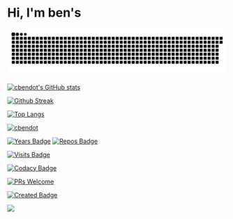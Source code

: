 <h1>Hi, I'm ben's</h1>

![snake gif](https://github.com/iamLiquidX/iamLiquidX/raw/output/github-contribution-grid-snake.svg)

[![cbendot's GitHub stats](https://github-readme-stats.vercel.app/api?username=cbendot&show_icons=true&theme=default)](https://github.com/cbendot)

[![Github Streak](https://github-readme-streak-stats.herokuapp.com/?user=cbendot&show_icons=true&count_private=true&hide_border=false&layout=compact&theme=default)](https://github.com/cbendot/cbendot)

[![Top Langs](https://github-readme-stats.vercel.app/api/top-langs/?username=cbendot&layout=compact&theme=default)](https://github.com/cbendot)

<a href="https://github.com/cbendot"> <img src="https://komarev.com/ghpvc/?username=cbendot&style=flat-square&color=0088ff" alt="cbendot" /> </a> 

[![Years Badge](https://badges.pufler.dev/years/cbendot?color=F24A72)](https://cbendot.github.io) [![Repos Badge](https://badges.pufler.dev/repos/cbendot?color=D4D925)](https://cbendot.github.io) 

[![Visits Badge](https://badges.pufler.dev/visits/cbendot/cbendot?color=D4D925)](https://cbendot.github.io) 

[![Codacy Badge](https://app.codacy.com/project/badge/Grade/aa2616fbfea54ac4a8cf5fdc8978b0eb)](https://www.codacy.com/gh/cbendot/cbendot/dashboard?utm_source=github.com&amp;utm_medium=referral&amp;utm_content=cbendot/cbendot&amp;utm_campaign=Badge_Grade) 

[![PRs Welcome](https://img.shields.io/badge/PRs-welcome-brightgreen.svg?style=flat-square&color=F66B0E)](http://github.com/cbendot) 

[![Created Badge](https://badges.pufler.dev/created/cbendot/cbendot?color=00A8CC)](https://cbendot.github.io) 

<a href="https://github.com/cbendot/cbendot/blob/main/LICENSE">
        <img src="https://img.shields.io/github/license/cbendot/cbendot"/> 
</a>
